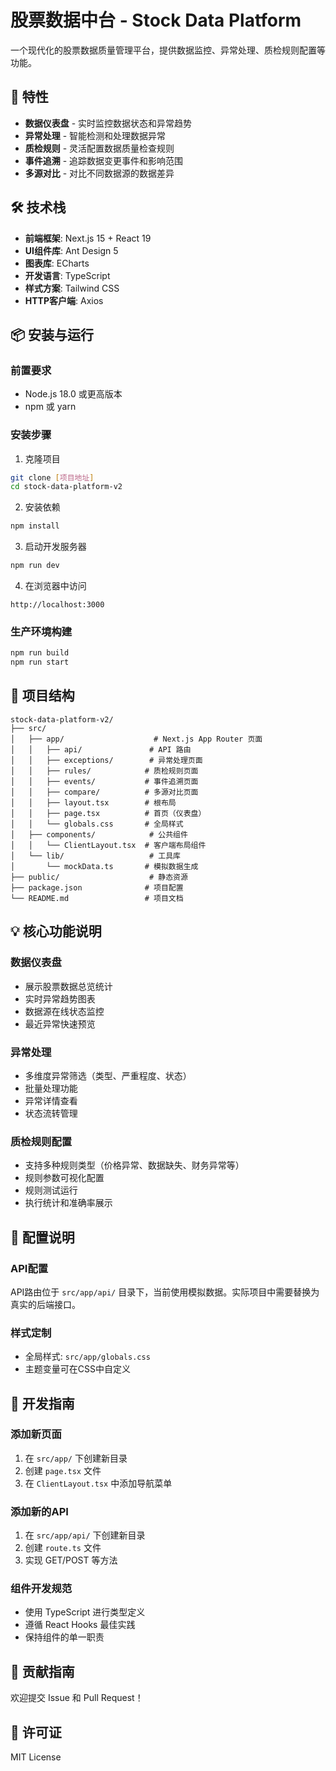# 股票数据中台 - Stock Data Platform

一个现代化的股票数据质量管理平台，提供数据监控、异常处理、质检规则配置等功能。

## 🚀 特性

- **数据仪表盘** - 实时监控数据状态和异常趋势
- **异常处理** - 智能检测和处理数据异常
- **质检规则** - 灵活配置数据质量检查规则
- **事件追溯** - 追踪数据变更事件和影响范围
- **多源对比** - 对比不同数据源的数据差异

## 🛠️ 技术栈

- **前端框架**: Next.js 15 + React 19
- **UI组件库**: Ant Design 5
- **图表库**: ECharts
- **开发语言**: TypeScript
- **样式方案**: Tailwind CSS
- **HTTP客户端**: Axios

## 📦 安装与运行

### 前置要求

- Node.js 18.0 或更高版本
- npm 或 yarn

### 安装步骤

1. 克隆项目
```bash
git clone [项目地址]
cd stock-data-platform-v2
```

2. 安装依赖
```bash
npm install
```

3. 启动开发服务器
```bash
npm run dev
```

4. 在浏览器中访问
```
http://localhost:3000
```

### 生产环境构建

```bash
npm run build
npm run start
```

## 📁 项目结构

```
stock-data-platform-v2/
├── src/
│   ├── app/                    # Next.js App Router 页面
│   │   ├── api/               # API 路由
│   │   ├── exceptions/        # 异常处理页面
│   │   ├── rules/            # 质检规则页面
│   │   ├── events/           # 事件追溯页面
│   │   ├── compare/          # 多源对比页面
│   │   ├── layout.tsx        # 根布局
│   │   ├── page.tsx          # 首页（仪表盘）
│   │   └── globals.css       # 全局样式
│   ├── components/            # 公共组件
│   │   └── ClientLayout.tsx  # 客户端布局组件
│   └── lib/                   # 工具库
│       └── mockData.ts       # 模拟数据生成
├── public/                    # 静态资源
├── package.json              # 项目配置
└── README.md                 # 项目文档
```

## 💡 核心功能说明

### 数据仪表盘
- 展示股票数据总览统计
- 实时异常趋势图表
- 数据源在线状态监控
- 最近异常快速预览

### 异常处理
- 多维度异常筛选（类型、严重程度、状态）
- 批量处理功能
- 异常详情查看
- 状态流转管理

### 质检规则配置
- 支持多种规则类型（价格异常、数据缺失、财务异常等）
- 规则参数可视化配置
- 规则测试运行
- 执行统计和准确率展示

## 🔧 配置说明

### API配置
API路由位于 `src/app/api/` 目录下，当前使用模拟数据。实际项目中需要替换为真实的后端接口。

### 样式定制
- 全局样式: `src/app/globals.css`
- 主题变量可在CSS中自定义

## 📝 开发指南

### 添加新页面
1. 在 `src/app/` 下创建新目录
2. 创建 `page.tsx` 文件
3. 在 `ClientLayout.tsx` 中添加导航菜单

### 添加新的API
1. 在 `src/app/api/` 下创建新目录
2. 创建 `route.ts` 文件
3. 实现 GET/POST 等方法

### 组件开发规范
- 使用 TypeScript 进行类型定义
- 遵循 React Hooks 最佳实践
- 保持组件的单一职责

## 🤝 贡献指南

欢迎提交 Issue 和 Pull Request！

## 📄 许可证

MIT License